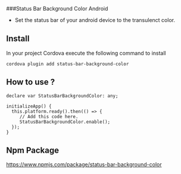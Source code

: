 ###Status Bar Background Color Android

- Set the status bar of your android device to the transulenct color.

## Install

In your project Cordova execute the following command to install

```
cordova plugin add status-bar-background-color
```

## How to use ?

```
declare var StatusBarBackgroundColor: any;
```

```
initializeApp() {
  this.platform.ready().then(() => {
     // Add this code here.
     StatusBarBackgroundColor.enable();
  });
}
```

## Npm Package
https://www.npmjs.com/package/status-bar-background-color



